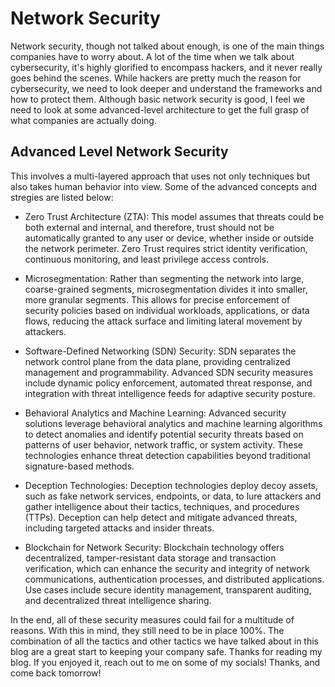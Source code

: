 # Network Security

Network security, though not talked about enough, is one of the main things companies have to worry about. A lot of the 
time when we talk about cybersecurity, it's highly glorified to encompass hackers, and it never really goes behind the scenes.
While hackers are pretty much the reason for cybersecurity, we need to look deeper and understand the frameworks and how to 
protect them. Although basic network security is good, I feel we need to look at some advanced-level architecture to get the 
full grasp of what companies are actually doing.

## Advanced Level Network Security
This involves a multi-layered approach that uses not only techniques but also takes human behavior into view. Some of the advanced 
concepts and stregies are listed below:
- Zero Trust Architecture (ZTA): 
This model assumes that threats could be both external and internal, and therefore, trust should 
not be automatically granted to any user or device, whether inside or outside the network perimeter. Zero Trust requires strict 
identity verification, continuous monitoring, and least privilege access controls.

- Microsegmentation: 
Rather than segmenting the network into large, coarse-grained segments, microsegmentation divides it into 
smaller, more granular segments. This allows for precise enforcement of security policies based on individual workloads, 
applications, or data flows, reducing the attack surface and limiting lateral movement by attackers.


- Software-Defined Networking (SDN) Security: 
SDN separates the network control plane from the data plane, providing centralized
management and programmability. Advanced SDN security measures include dynamic policy enforcement, automated threat response,
and integration with threat intelligence feeds for adaptive security posture.

- Behavioral Analytics and Machine Learning: 
Advanced security solutions leverage behavioral analytics and machine learning algorithms
to detect anomalies and identify potential security threats based on patterns of user behavior, network traffic, or system activity.
These technologies enhance threat detection capabilities beyond traditional signature-based methods.

- Deception Technologies: 
Deception technologies deploy decoy assets, such as fake network services, endpoints, or data, to lure 
attackers and gather intelligence about their tactics, techniques, and procedures (TTPs). Deception can help detect and mitigate 
advanced threats, including targeted attacks and insider threats.

- Blockchain for Network Security:
Blockchain technology offers decentralized, tamper-resistant data storage and transaction 
verification, which can enhance the security and integrity of network communications, authentication processes, and distributed 
applications. Use cases include secure identity management, transparent auditing, and decentralized threat intelligence sharing.




In the end, all of these security measures could fail for a multitude of reasons. With this in mind, they still need to be 
in place 100%. The combination of all the tactics and other tactics we have talked about in this blog are a great start to
keeping your company safe. Thanks for reading my blog. If you enjoyed it, reach out to me on some of my socials! Thanks, and
come back tomorrow!
